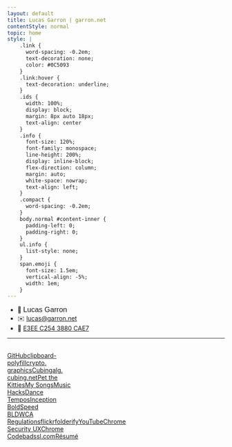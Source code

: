 ```yaml
---
layout: default
title: Lucas Garron | garron.net
contentStyle: normal
topic: home
style: |
    .link {
      word-spacing: -0.2em;
      text-decoration: none;
      color: #0C5093
    }
    .link:hover {
      text-decoration: underline;
    }
    .ids {
      width: 100%;
      display: block;
      margin: 8px auto 18px;
      text-align: center
    }
    .info {
      font-size: 120%;
      font-family: monospace;
      line-height: 200%;
      display: inline-block;
      flex-direction: column;
      margin: auto;
      white-space: nowrap;
      text-align: left;
    }
    .compact {
      word-spacing: -0.2em;
    }
    body.normal #content-inner {
      padding-left: 0;
      padding-right: 0;
    }
    ul.info {
      list-style: none;
    }
    span.emoji {
      font-size: 1.5em;
      vertical-align: -5%;
      width: 1em;
    }
---
```


<div class="home">

<div class="ids">
<ul class="info">
  <li><span class="emoji person">&#x1F464;</span> <span style="font-size: 120%; font-family: sans-serif">Lucas Garron</span></li>
  <li><span class="emoji envelope">&#x2709;&#xFE0F;</span> <a href="mailto:lucas@garron.net" class="link">lucas@garron.net</a></li>
  <li><span class="emoji key">&#x1F511;</span> <a href="lucas/lgarron-3880CAE7.asc" class="link compact" title="lgarron's PGP key"><!--7B61 7BC1 5F73 8A2A 3D90 13B1--> E3EE C254 3880 CAE7</a></li>
</ul>
</div>

<hr><br>

<div class="links">
<a style="background-image: url(files/img/home/github.svg);" href="https://github.com/lgarron">GitHub</a><a
  style="background-image: url(files/img/home/clipboard-polyfill-logo.svg);" href="https://github.com/lgarron/clipboard-polyfill">clipboard-<br>polyfill</a><a
  style="background-image: url(files/img/home/crypto.graphics.png);" href="https://crypto.graphics/">crypto.<br>graphics</a><a
  style="background-image: url(files/img/home/cubing.png);" href="/cubing">Cubing</a><a
  style="background-image: url(files/img/home/alg.cubing.net.png);" href="https://alg.cubing.net/">alg.<br>cubing.net</a><a
  style="background-image: url(files/img/home/pet-the-kitties.jpg);" href="/app/cat">Pet the<br>Kitties</a><a
  style="background-image: url(files/img/home/music.png);" href="/music">My Songs</a><a
  style="background-image: url(files/img/home/hacks.png);" href="http://music.garron.us/hacks/">Music<br>Hacks</a><a
  style="background-image: url(files/img/home/dance-tempos.svg);" href="/dance/tempos/">Dance<br>Tempos</a><a
  style="background-image: url(files/img/home/inception-bold.png);" href="http://code.garron.us/fonts/inception/">Inception<br>Bold</a><a
  style="background-image: url(files/img/home/speed-bld.png);" href="http://cube.garron.us/BLD/speed/">Speed<br>BLD</a><a
  style="background-image: url(files/img/home/wca.png);" href="https://www.worldcubeassociation.org/regulations/">WCA<br>Regulations</a><a
  style="background-image: url(files/img/home/flickr.png);" href="https://secure.flickr.com/photos/lgarron">flickr</a><a
  style="background-image: url(files/img/home/folderify.png);" href="https://github.com/lgarron/folderify">folderify</a><a
  style="background-image: url(files/img/home/youtube.png);" href="https://www.youtube.com/user/LucasGarron">YouTube</a><a
  style="background-image: url(files/img/home/chrome.png);" href="https://www.chromium.org/Home/chromium-security/enamel">Chrome<br>Security UX</a><a
  style="background-image: url(files/img/home/chromium.svg);" href="https://codereview.chromium.org/user/lgarron">Chrome<br>Code</a><a
  style="background-image: url(files/img/home/badssl.png);" href="https://badssl.com/">badssl.com</a><a
  style="background-image: url(files/img/home/cube-heart-padded.png);" href="lucas/lucas-garron-resume-2018.pdf">R&eacute;sum&eacute;</a>
</div>
<br>
</div>
